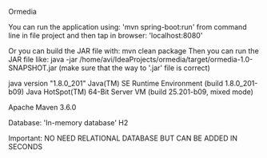 Ormedia

You can run the application using: 'mvn spring-boot:run' from command line in file project
 and then tap in browser: 'localhost:8080'

Or you can build the JAR file with: mvn clean package
 Then you can run the JAR file like:
 java -jar /home/avi/IdeaProjects/ormedia/target/ormedia-1.0-SNAPSHOT.jar
 (make sure that the way to '.jar' file is correct)
 
 
java version "1.8.0_201"
Java(TM) SE Runtime Environment (build 1.8.0_201-b09)
Java HotSpot(TM) 64-Bit Server VM (build 25.201-b09, mixed mode)

Apache Maven 3.6.0

Database: 'In-memory database' H2

Important: NO NEED RELATIONAL DATABASE BUT CAN BE ADDED IN SECONDS